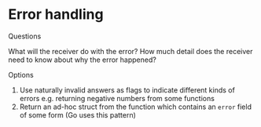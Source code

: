 # Error handling

Questions

What will the receiver do with the error?
How much detail does the receiver need to know about why the error happened?

Options

1. Use naturally invalid answers as flags to indicate different kinds of errors e.g. returning negative numbers from some functions
1. Return an ad-hoc struct from the function which contains an `error` field of some form (Go uses this pattern)
